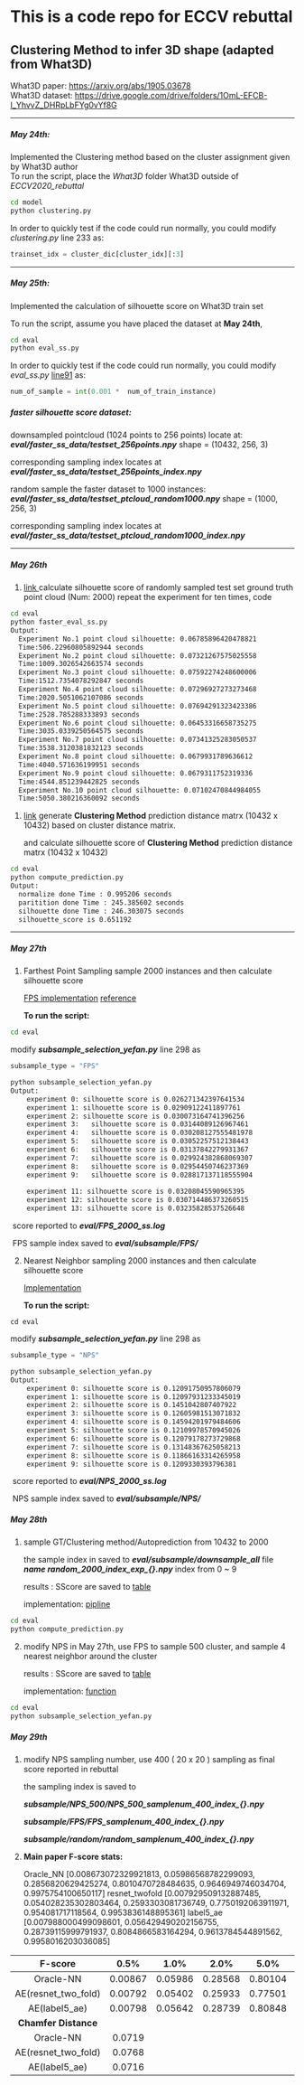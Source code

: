 # This is a code repo for ECCV rebuttal  

## Clustering Method to infer 3D shape (adapted from What3D)  

  What3D paper: https://arxiv.org/abs/1905.03678   
  What3D dataset: https://drive.google.com/drive/folders/1OmL-EFCB-I_YhvvZ_DHRpLbFYg0vYf8G  

------

#####   **May 24th**:   

  Implemented the Clustering method based on the cluster assignment given by What3D author  
  To run the script, place the *What3D* folder What3D outside of *ECCV2020_rebuttal*  

  ```bash
  cd model
  python clustering.py
  ```
  In order to quickly test if the code could run normally, you could modify *clustering.py* line 233 as:
  ```python
  trainset_idx = cluster_dic[cluster_idx][:3]
  ```

------

##### **May 25th:**

Implemented the calculation of silhouette score on What3D train set 

To run the script, assume you have placed the dataset at **May 24th**, 

```bash
cd eval
python eval_ss.py
```

 In order to quickly test if the code could run normally, you could modify *eval_ss.py* [line91](https://github.com/YefanZhou/ECCV2020_rebuttal/blob/b3d4c368d168c282ca1a11654ec9333edcb83299/eval/eval_ss.py#L91) as:

```python
num_of_sample = int(0.001 *  num_of_train_instance)
```

##### faster silhouette score dataset:

downsampled pointcloud (1024 points to 256 points) locate at:   ***eval/faster_ss_data/testset_256points.npy***  shape = (10432, 256, 3)

corresponding sampling index locates at  ***eval/faster_ss_data/testset_256points_index.npy***

random sample the faster dataset to 1000 instances:  ***eval/faster_ss_data/testset_ptcloud_random1000.npy***  shape = (1000, 256, 3)

corresponding sampling index locates at ***eval/faster_ss_data/testset_ptcloud_random1000_index.npy***    

------

##### **May 26th**

1.  [link ](https://github.com/YefanZhou/ECCV2020_rebuttal/blob/master/eval/faster_eval_ss.py)  calculate silhouette score of randomly sampled test set ground truth point cloud (Num: 2000)  repeat the experiment for ten times,  code

```bash
cd eval
python faster_eval_ss.py
Output:
  Experiment No.1 point cloud silhouette: 0.06785896420478821
  Time:506.22960805892944 seconds
  Experiment No.2 point cloud silhouette: 0.07321267575025558
  Time:1009.3026542663574 seconds
  Experiment No.3 point cloud silhouette: 0.07592274248600006
  Time:1512.7354078292847 seconds
  Experiment No.4 point cloud silhouette: 0.07296927273273468
  Time:2020.5051062107086 seconds
  Experiment No.5 point cloud silhouette: 0.07694291323423386
  Time:2528.785288333893 seconds
  Experiment No.6 point cloud silhouette: 0.06453316658735275
  Time:3035.0339250564575 seconds
  Experiment No.7 point cloud silhouette: 0.07341325283050537
  Time:3538.3120381832123 seconds
  Experiment No.8 point cloud silhouette: 0.0679931789636612
  Time:4040.571636199951 seconds
  Experiment No.9 point cloud silhouette: 0.0679311752319336
  Time:4544.851239442825 seconds
  Experiment No.10 point cloud silhouette: 0.07102470844984055
  Time:5050.380216360092 seconds
```



1. [link](https://github.com/YefanZhou/ECCV2020_rebuttal/blob/master/eval/compute_prediction.py)  generate **Clustering Method** prediction distance matrx (10432 x 10432) based on cluster distance matrix.

   and calculate silhouette score of  **Clustering Method** prediction distance matrx (10432 x 10432) 

```bash
cd eval
python compute_prediction.py 
Output:
  normalize done Time : 0.995206 seconds
  paritition done Time : 245.385602 seconds
  silhouette done Time : 246.303075 seconds
  silhouette_score is 0.651192
```

------

##### **May 27th**

1. Farthest Point Sampling sample 2000 instances and then calculate silhouette score

   [FPS implementation](https://github.com/YefanZhou/ECCV2020_rebuttal/blob/759377ef500955409bf8237d4782df0ef700fa90/eval/subsample_selection_yefan.py#L170) [reference](https://flothesof.github.io/farthest-neighbors.html) 

   **To run the script:** 

```bash
cd eval
```

modify ***subsample_selection_yefan.py***  line 298 as 

```python
subsample_type = "FPS"
```

```bash
python subsample_selection_yefan.py
Output:
	experiment 0: silhouette score is 0.026271342397641534
	experiment 1: silhouette score is 0.02909122411897761
	experiment 2: silhouette score is 0.030073164741396256
	experiment 3:	silhouette score is 0.03144089126967461
	experiment 4:	silhouette score is 0.030208127555481978
	experiment 5:	silhouette score is 0.03052257512138443
	experiment 6:	silhouette score is 0.03137842279931367
	experiment 7:	silhouette score is 0.029924382868069307
	experiment 8:	silhouette score is 0.02954450746237369
	experiment 9:	silhouette score is 0.028817137118555904
	
	experiment 11: silhouette score is 0.03208045590965395
	experiment 12: silhouette score is 0.030714486373260515
	experiment 13: silhouette score is 0.03235828537526648
```

​	score reported to ***eval/FPS_2000_ss.log***

​	FPS sample index saved to ***eval/subsample/FPS/***  

2. Nearest Neighbor sampling 2000 instances and then calculate silhouette score 

   [Implementation](https://github.com/YefanZhou/ECCV2020_rebuttal/blob/759377ef500955409bf8237d4782df0ef700fa90/eval/subsample_selection_yefan.py#L207)

   **To run the script:** 

```
cd eval
```

modify ***subsample_selection_yefan.py***  line 298 as 

```python
subsample_type = "NPS"
```

```bash
python subsample_selection_yefan.py
Output:
	experiment 0: silhouette score is 0.12091750957806079
	experiment 1: silhouette score is 0.12097931233345019
	experiment 2: silhouette score is 0.1451042807407922
	experiment 3: silhouette score is 0.12605981513071832
	experiment 4: silhouette score is 0.14594201979484606
	experiment 5: silhouette score is 0.12109978570945026
	experiment 6: silhouette score is 0.12079178273729868
	experiment 7: silhouette score is 0.13148367625058213
	experiment 8: silhouette score is 0.11866163314265958
	experiment 9: silhouette score is 0.1209330393796381
```

​	score reported to ***eval/NPS_2000_ss.log***

​	NPS sample index saved to ***eval/subsample/NPS/***  

##### **May 28th**

1. sample GT/Clustering method/Autoprediction from 10432 to 2000 

   the sample index in saved to ***eval/subsample/downsample_all***   file ***name random_2000_index_exp_{}.npy*** index from 0 ~ 9

   results : SScore are saved to [table](https://docs.google.com/spreadsheets/d/1f9TXRBMoYlkFO8grtUaFqnt_FG3xRHnXsuo9op5dk30/edit#gid=0) 

   implementation: [pipline](https://github.com/YefanZhou/ECCV2020_rebuttal/blob/3ba1f0e2ade992a03928a03e293f0bb1ab4818b1/eval/compute_prediction.py#L101)

```bash
cd eval
python compute_prediction.py
```

2. modify NPS in May 27th,  use FPS to sample 500 cluster, and sample 4 nearest neighbor around the cluster

   results : SScore are saved to [table](https://docs.google.com/spreadsheets/d/1f9TXRBMoYlkFO8grtUaFqnt_FG3xRHnXsuo9op5dk30/edit#gid=0) 

   implementation: [function](https://github.com/YefanZhou/ECCV2020_rebuttal/blob/3ba1f0e2ade992a03928a03e293f0bb1ab4818b1/eval/subsample_selection_yefan.py#L245)

```bash
cd eval
python subsample_selection_yefan.py
```



##### May 29th

1. modify NPS sampling number, use 400 ( 20 x 20 ) sampling as final score reported in rebuttal

   the sampling index is saved to 

   ***subsample/NPS_500/NPS_500_samplenum_400_index_{}.npy***

   ***subsample/FPS/FPS_samplenum_400_index_{}.npy***

   ***subsample/random/random_samplenum_400_index_{}.npy***

2. **Main paper F-score stats:** 

   Oracle_NN [0.008673072329921813, 0.05986568782299093, 0.2856820629425274, 0.8010470728484635, 0.9646949746034704, 0.9975754100650117]
   resnet_twofold [0.007929509132887485, 0.054028235302803464, 0.2593303081736749, 0.7750192063911971, 0.954081717118564, 0.9953836148895361]
   label5_ae [0.007988000499098601, 0.056429490202156755, 0.28739115999791937, 0.8084866583164294, 0.9613784544891562, 0.9958016203036085]

|       F-score        |  0.5%   |  1.0%   |  2.0%   |  5.0%   |  10.0%  |  20.0%  |
| :------------------: | :-----: | :-----: | :-----: | :-----: | :-----: | :-----: |
|      Oracle-NN       | 0.00867 | 0.05986 | 0.28568 | 0.80104 | 0.96469 | 0.99757 |
| AE(resnet_two_fold)  | 0.00792 | 0.05402 | 0.25933 | 0.77501 | 0.95408 | 0.99538 |
|    AE(label5_ae)     | 0.00798 | 0.05642 | 0.28739 | 0.80848 | 0.96137 | 0.99580 |
| **Chamfer Distance** |         |         |         |         |         |         |
|      Oracle-NN       | 0.0719  |         |         |         |         |         |
| AE(resnet_two_fold)  | 0.0768  |         |         |         |         |         |
|    AE(label5_ae)     | 0.0716  |         |         |         |         |         |

